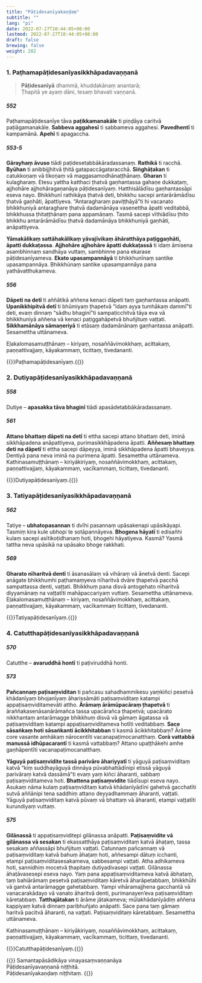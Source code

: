 ```yaml
---
title: "Pāṭidesanīyakaṇḍaṃ"
subtitle: ""
lang: "pi"
date: 2022-07-27T10:44:05+08:00
lastmod: 2022-07-27T10:44:05+08:00
draft: false
brewing: false
weight: 202
---
```


### 1. Paṭhamapāṭidesanīyasikkhāpadavaṇṇanā

> **Pāṭidesanīyā** dhammā, khuddakānaṃ anantarā;  
> Ṭhapitā ye ayaṃ dāni, tesaṃ bhavati vaṇṇanā.

##### 552

Paṭhamapāṭidesanīye tāva **paṭikkamanakāle** ti piṇḍāya caritvā paṭiāgamanakāle. **Sabbeva aggahesī** ti sabbameva aggahesi. **Pavedhentī** ti kampamānā. **Apehī** ti apagaccha.

##### 553-5

**Gārayhaṃ āvuso** tiādi paṭidesetabbākāradassanaṃ. **Rathikā** ti racchā. **Byūhan** ti anibbijjhitvā ṭhitā gatapaccāgataracchā. **Siṅghāṭakan** ti catukkoṇaṃ vā tikoṇaṃ vā maggasamodhānaṭṭhānaṃ. **Gharan** ti kulagharaṃ. Etesu yattha katthaci ṭhatvā gaṇhantassa gahaṇe dukkaṭaṃ, ajjhohāre ajjhohāragaṇanāya pāṭidesanīyaṃ. Hatthisālādīsu gaṇhantassāpi eseva nayo. Bhikkhunī rathikāya ṭhatvā deti, bhikkhu sacepi antarārāmādīsu ṭhatvā gaṇhāti, āpattiyeva. “Antaragharaṃ paviṭṭhāyā”ti hi vacanato bhikkhuniyā antaraghare ṭhatvā dadamānāya vasenettha āpatti veditabbā, bhikkhussa ṭhitaṭṭhānaṃ pana appamāṇaṃ. Tasmā sacepi vīthiādīsu ṭhito bhikkhu antarārāmādīsu ṭhatvā dadamānāya bhikkhuniyā gaṇhāti, anāpattiyeva.

**Yāmakālikaṃ sattāhakālikaṃ yāvajīvikaṃ āhāratthāya paṭiggaṇhāti, āpatti dukkaṭassa**. **Ajjhohāre ajjhohāre āpatti dukkaṭassā** ti idaṃ āmisena asambhinnaṃ sandhāya vuttaṃ, sambhinne pana ekarase pāṭidesanīyameva. **Ekato upasampannāyā** ti bhikkhunīnaṃ santike upasampannāya. Bhikkhūnaṃ santike upasampannāya pana yathāvatthukameva.

##### 556

**Dāpeti na detī** ti aññātikā aññena kenaci dāpeti taṃ gaṇhantassa anāpatti. **Upanikkhipitvā detī** ti bhūmiyaṃ ṭhapetvā “idaṃ ayya tumhākaṃ dammī”ti deti, evaṃ dinnaṃ “sādhu bhaginī”ti sampaṭicchitvā tāya eva vā bhikkhuniyā aññena vā kenaci paṭiggahāpetvā bhuñjituṃ vaṭṭati. **Sikkhamānāya sāmaṇeriyā** ti etāsaṃ dadamānānaṃ gaṇhantassa anāpatti. Sesamettha uttānameva.

Eḷakalomasamuṭṭhānaṃ – kiriyaṃ, nosaññāvimokkhaṃ, acittakaṃ, paṇṇattivajjaṃ, kāyakammaṃ, ticittaṃ, tivedananti.

{{<eop>}}Paṭhamapāṭidesanīyaṃ.{{</eop>}}

### 2. Dutiyapāṭidesanīyasikkhāpadavaṇṇanā

##### 558

Dutiye – **apasakka tāva bhaginī** tiādi apasādetabbākāradassanaṃ.

##### 561

**Attano bhattaṃ dāpeti na detī** ti ettha sacepi attano bhattaṃ deti, iminā sikkhāpadena anāpattiyeva, purimasikkhāpadena āpatti. **Aññesaṃ bhattaṃ deti na dāpetī** ti ettha sacepi dāpeyya, iminā sikkhāpadena āpatti bhaveyya. Dentiyā pana neva iminā na purimena āpatti. Sesamettha uttānameva. Kathinasamuṭṭhānaṃ – kiriyākiriyaṃ, nosaññāvimokkhaṃ, acittakaṃ, paṇṇattivajjaṃ, kāyakammaṃ, vacīkammaṃ, ticittaṃ, tivedananti.

{{<eop>}}Dutiyapāṭidesanīyaṃ.{{</eop>}}

### 3. Tatiyapāṭidesanīyasikkhāpadavaṇṇanā

##### 562

Tatiye – **ubhatopasannan** ti dvīhi pasannaṃ upāsakenapi upāsikāyapi. Tasmiṃ kira kule ubhopi te sotāpannāyeva. **Bhogena hāyatī** ti edisañhi kulaṃ sacepi asītikoṭidhanaṃ hoti, bhogehi hāyatiyeva. Kasmā? Yasmā tattha neva upāsikā na upāsako bhoge rakkhati.

##### 569

**Gharato nīharitvā dentī** ti āsanasālaṃ vā vihāraṃ vā ānetvā denti. Sacepi anāgate bhikkhumhi paṭhamaṃyeva nīharitvā dvāre ṭhapetvā pacchā sampattassa denti, vaṭṭati. Bhikkhuṃ pana disvā antogehato nīharitvā diyyamānaṃ na vaṭṭatīti mahāpaccariyaṃ vuttaṃ. Sesamettha uttānameva. Eḷakalomasamuṭṭhānaṃ – kiriyaṃ, nosaññāvimokkhaṃ, acittakaṃ, paṇṇattivajjaṃ, kāyakammaṃ, vacīkammaṃ ticittaṃ, tivedananti.

{{<eop>}}Tatiyapāṭidesanīyaṃ.{{</eop>}}

### 4. Catutthapāṭidesanīyasikkhāpadavaṇṇanā

##### 570

Catutthe – **avaruddhā hontī** ti paṭiviruddhā honti.

##### 573

**Pañcannaṃ paṭisaṃviditan** ti pañcasu sahadhammikesu yaṃkiñci pesetvā khādanīyaṃ bhojanīyaṃ āharissāmāti paṭisaṃviditaṃ katampi appaṭisaṃviditamevāti attho. **Ārāmaṃ ārāmūpacāraṃ ṭhapetvā** ti āraññakasenāsanārāmañca tassa upacārañca ṭhapetvā; upacārato nikkhantaṃ antarāmagge bhikkhuṃ disvā vā gāmaṃ āgatassa vā paṭisaṃviditaṃ katampi appaṭisaṃviditameva hotīti veditabbaṃ. **Sace sāsaṅkaṃ hoti sāsaṅkanti ācikkhitabban** ti kasmā ācikkhitabbaṃ? Ārāme core vasante amhākaṃ nārocentīti vacanapaṭimocanatthaṃ. **Corā vattabbā manussā idhūpacarantī** ti kasmā vattabbaṃ? Attano upaṭṭhākehi amhe gaṇhāpentīti vacanapaṭimocanatthaṃ.

**Yāguyā paṭisaṃvidite tassā parivāro āhariyyatī** ti yāguyā paṭisaṃviditaṃ katvā “kiṃ suddhayāguyā dinnāya pūvabhattādīnipi etissā yāguyā parivāraṃ katvā dassāmā”ti evaṃ yaṃ kiñci āharanti, sabbaṃ paṭisaṃviditameva hoti. **Bhattena paṭisaṃvidite** tiādīsupi eseva nayo. Asukaṃ nāma kulaṃ paṭisaṃviditaṃ katvā khādanīyādīni gahetvā gacchatīti sutvā aññānipi tena saddhiṃ attano deyyadhammaṃ āharanti, vaṭṭati. Yāguyā paṭisaṃviditaṃ katvā pūvaṃ vā bhattaṃ vā āharanti, etampi vaṭṭatīti kurundiyaṃ vuttaṃ.

##### 575

**Gilānassā** ti appaṭisaṃviditepi gilānassa anāpatti. **Paṭisaṃvidite vā gilānassa vā sesakan** ti ekassatthāya paṭisaṃviditaṃ katvā āhaṭaṃ, tassa sesakaṃ aññassāpi bhuñjituṃ vaṭṭati. Catunnaṃ pañcannaṃ vā paṭisaṃviditaṃ katvā bahuṃ āhaṭaṃ hoti, aññesampi dātuṃ icchanti, etampi paṭisaṃviditasesakameva, sabbesampi vaṭṭati. Atha adhikameva hoti, sannidhiṃ mocetvā ṭhapitaṃ dutiyadivasepi vaṭṭati. Gilānassa āhaṭāvasesepi eseva nayo. Yaṃ pana appaṭisaṃviditameva katvā ābhataṃ, taṃ bahiārāmaṃ pesetvā paṭisaṃviditaṃ kāretvā āharāpetabbaṃ, bhikkhūhi vā gantvā antarāmagge gahetabbaṃ. Yampi vihāramajjhena gacchantā vā vanacarakādayo vā vanato āharitvā denti, purimanayen’eva paṭisaṃviditaṃ kāretabbaṃ. **Tatthajātakan** ti ārāme jātakameva; mūlakhādanīyādiṃ aññena kappiyaṃ katvā dinnaṃ paribhuñjato anāpatti. Sace pana taṃ gāmaṃ haritvā pacitvā āharanti, na vaṭṭati. Paṭisaṃviditaṃ kāretabbaṃ. Sesamettha uttānameva.

Kathinasamuṭṭhānaṃ – kiriyākiriyaṃ, nosaññāvimokkhaṃ, acittakaṃ, paṇṇattivajjaṃ, kāyakammaṃ, vacīkammaṃ, ticittaṃ, tivedananti.

{{<eop>}}Catutthapāṭidesanīyaṃ.{{</eop>}}

{{<eof>}}
    Samantapāsādikāya vinayasaṃvaṇṇanāya<br>
    Pāṭidesanīyavaṇṇanā niṭṭhitā.<br>
    Pāṭidesanīyakaṇḍaṃ niṭṭhitaṃ.
{{</eof>}}